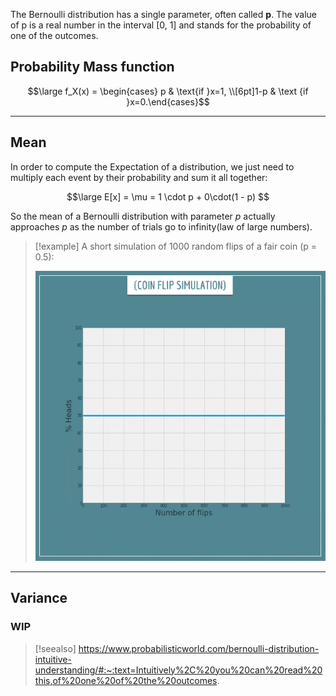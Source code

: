 The Bernoulli distribution has a single parameter, often called **p**. 
The value of p is a real number in the interval [0, 1] and stands for the probability of one of the outcomes.


## Probability Mass function

$$\large f_X(x) = \begin{cases} p & \text{if }x=1, \\[6pt]1-p & \text {if }x=0.\end{cases}$$

---

## Mean

In order to compute the Expectation of a distribution, we just need to multiply each event by their probability and sum it all together:

$$\large E[x] = \mu = 1 \cdot p + 0\cdot(1 - p) $$

So the mean of a Bernoulli distribution with parameter $p$ actually approaches $p$ as the number of trials go to infinity(law of large numbers).


> [!example]
> A short simulation of 1000 random flips of a fair coin (p = 0.5):
> 
> ![](../z_images/coin-flip-simulation-3.gif)

---

## Variance

### WIP


> [!seealso]
> https://www.probabilisticworld.com/bernoulli-distribution-intuitive-understanding/#:~:text=Intuitively%2C%20you%20can%20read%20this,of%20one%20of%20the%20outcomes.
> 
